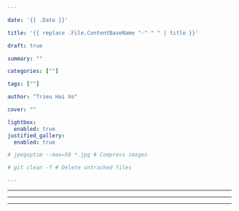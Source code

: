 ```yaml
---

date: '{{ .Date }}'

title: '{{ replace .File.ContentBaseName "-" " " | title }}'

draft: true

summary: ""

categories: [""]

tags: [""]

author: "Trieu Hai Vo"

cover: ""

lightbox:
  enabled: true
justified_gallery:
  enabled: true

# jpegoptim --max=50 *.jpg # Compress images

# git clean -f # Delete untracked files

---
```


<!-- ## Heading -->

---



---



---

![]()